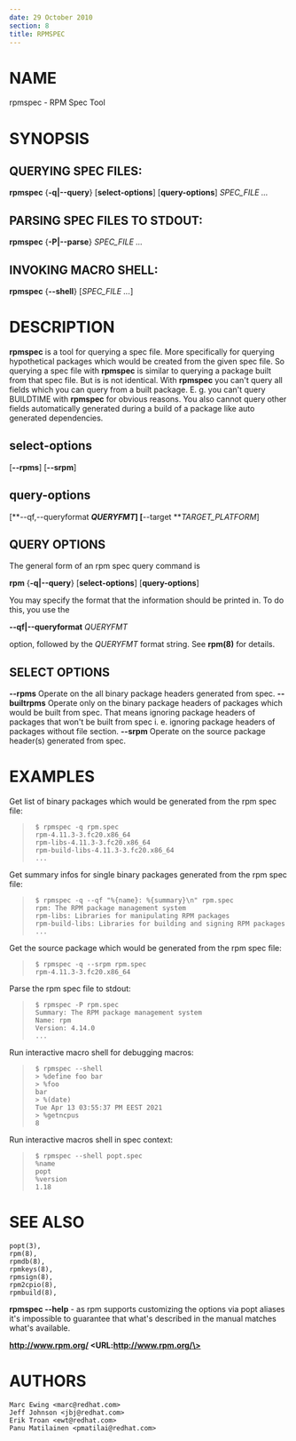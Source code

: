 ```yaml
---
date: 29 October 2010
section: 8
title: RPMSPEC
---
```


NAME
====

rpmspec - RPM Spec Tool

SYNOPSIS
========

QUERYING SPEC FILES:
--------------------

**rpmspec** {**-q\|\--query**} \[**select-options**\]
\[**query-options**\] *SPEC\_FILE \...*

PARSING SPEC FILES TO STDOUT:
-----------------------------

**rpmspec** {**-P\|\--parse**} *SPEC\_FILE \...*

INVOKING MACRO SHELL:
---------------------

**rpmspec** {**--shell**} \[*SPEC_FILE \...*\]

DESCRIPTION
===========

**rpmspec** is a tool for querying a spec file. More specifically for
querying hypothetical packages which would be created from the given
spec file. So querying a spec file with **rpmspec** is similar to
querying a package built from that spec file. But is is not identical.
With **rpmspec** you can\'t query all fields which you can query from a
built package. E. g. you can\'t query BUILDTIME with **rpmspec** for
obvious reasons. You also cannot query other fields automatically
generated during a build of a package like auto generated dependencies.

select-options
--------------

\[**\--rpms**\] \[**\--srpm**\]

query-options
-------------

\[**\--qf,\--queryformat ***QUERYFMT*\] \[**\--target
***TARGET\_PLATFORM*\]

QUERY OPTIONS
-------------

The general form of an rpm spec query command is

**rpm** {**-q\|\--query**} \[**select-options**\] \[**query-options**\]

You may specify the format that the information should be printed in. To
do this, you use the

**\--qf\|\--queryformat** *QUERYFMT*

option, followed by the *QUERYFMT* format string. See **rpm(8)** for
details.

SELECT OPTIONS
--------------

**\--rpms** Operate on the all binary package headers generated from
spec. **\--builtrpms** Operate only on the binary package headers of
packages which would be built from spec. That means ignoring package
headers of packages that won\'t be built from spec i. e. ignoring
package headers of packages without file section. **\--srpm** Operate on
the source package header(s) generated from spec.

EXAMPLES
========

Get list of binary packages which would be generated from the rpm spec
file:

>      $ rpmspec -q rpm.spec
>      rpm-4.11.3-3.fc20.x86_64
>      rpm-libs-4.11.3-3.fc20.x86_64
>      rpm-build-libs-4.11.3-3.fc20.x86_64
>      ...
>

Get summary infos for single binary packages generated from the rpm spec file:

>
>      $ rpmspec -q --qf "%{name}: %{summary}\n" rpm.spec
>      rpm: The RPM package management system
>      rpm-libs: Libraries for manipulating RPM packages
>      rpm-build-libs: Libraries for building and signing RPM packages
>      ...
>

Get the source package which would be generated from the rpm spec file:

>
>      $ rpmspec -q --srpm rpm.spec
>      rpm-4.11.3-3.fc20.x86_64
>

Parse the rpm spec file to stdout:

>      $ rpmspec -P rpm.spec
>      Summary: The RPM package management system
>      Name: rpm
>      Version: 4.14.0
>      ...

Run interactive macro shell for debugging macros:

>      $ rpmspec --shell
>      > %define foo bar
>      > %foo
>      bar
>      > %(date)
>      Tue Apr 13 03:55:37 PM EEST 2021
>      > %getncpus
>      8

Run interactive macros shell in spec context:

>      $ rpmspec --shell popt.spec
>      %name
>      popt
>      %version
>      1.18

SEE ALSO
========

    popt(3),
    rpm(8),
    rpmdb(8),
    rpmkeys(8),
    rpmsign(8),
    rpm2cpio(8),
    rpmbuild(8),

**rpmspec \--help** - as rpm supports customizing the options via popt
aliases it\'s impossible to guarantee that what\'s described in the
manual matches what\'s available.

**http://www.rpm.org/ \<URL:http://www.rpm.org/\>**

AUTHORS
=======

    Marc Ewing <marc@redhat.com>
    Jeff Johnson <jbj@redhat.com>
    Erik Troan <ewt@redhat.com>
    Panu Matilainen <pmatilai@redhat.com>
